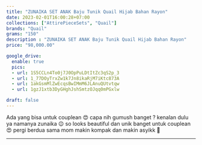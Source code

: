 ```yaml
---
title: "ZUNAIKA SET ANAK Baju Tunik Quail Hijab Bahan Rayon"
date: 2023-02-01T16:00:28+07:00
collections: ["AttirePieceSets", "Quail"]
brands: "Quail"
grams: "150"
description : "ZUNAIKA SET ANAK Baju Tunik Quail Hijab Bahan Rayon"
price: "98,000.00"

google_drive:
  enable: true
  pics:
  - url: 1S5CCLn4To0j7J0OpPuLDtItZc3qS2p_3
  - url: 1_77DOyTrxZw1k7Jn8ikaRjM7iKtc873A
  - url: 1akGsmMlZwEcqsBwIMmM6JLAnuQUtvtqw
  - url: 1gzJ1xtb3DyGHghJshSmtzOJqq0mPGxlw

draft: false
---
```


Ada yang bisa untuk couplean 😍 capa nih gumush banget ? kenalan dulu ya namanya zunaika 😉 so looks beautiful dan unik banget untuk couplean 😍 pergi berdua sama mom makin kompak dan makin asyikk 🥰

_________________    
 
